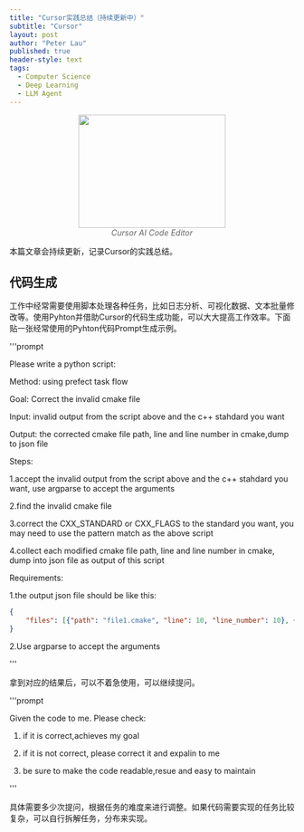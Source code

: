 ```yaml
---
title: "Cursor实践总结（持续更新中）"
subtitle: "Cursor"
layout: post
author: "Peter Lau"
published: true
header-style: text
tags:
  - Computer Science
  - Deep Learning
  - LLM Agent
---
```



<figure style="text-align: center">
    <img class="AI Code Editor" src="/img/Cursor-AI.png" width="260" height="200">
    <figcaption style="font-style: italic; color: #666;">Cursor AI Code Editor</figcaption>
</figure>

本篇文章会持续更新，记录Cursor的实践总结。


## 代码生成

工作中经常需要使用脚本处理各种任务，比如日志分析、可视化数据、文本批量修改等。使用Pyhton并借助Cursor的代码生成功能，可以大大提高工作效率。下面贴一张经常使用的Pyhton代码Prompt生成示例。

'''prompt

Please write a python script:

Method:
using prefect task flow

Goal: Correct the invalid cmake file

Input: invalid output from the script above and the c++ stahdard you want

Output: the corrected cmake file path, line and line number in cmake,dump to json file


Steps:

1.accept the invalid output from the script above and the c++ stahdard you want, use argparse to accept the arguments

2.find the invalid cmake file

3.correct the CXX_STANDARD or CXX_FLAGS to the standard you want, you may need to use the pattern match as the above script

4.collect each modified cmake file path, line and line number in cmake, dump into json file as output of this script

Requirements:

1.the output json file should be like this:
```json
{
    "files": [{"path": "file1.cmake", "line": 10, "line_number": 10}, {"path": "file2.cmake", "line": 20, "line_number": 20}]
}
```

2.Use argparse to accept the arguments

'''

拿到对应的结果后，可以不着急使用，可以继续提问。

'''prompt

Given the code to me. Please check:

1. if it is correct,achieves my goal

2. if it is not correct, please correct it and expalin to me

3. be sure to make the code readable,resue and easy to maintain

'''

具体需要多少次提问，根据任务的难度来进行调整。如果代码需要实现的任务比较复杂，可以自行拆解任务，分布来实现。

